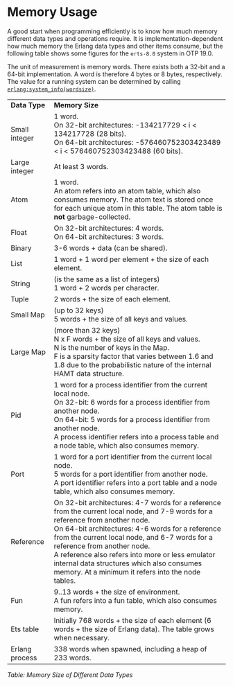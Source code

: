 <!--
%CopyrightBegin%

SPDX-License-Identifier: Apache-2.0

Copyright Ericsson AB 2023-2024. All Rights Reserved.

Licensed under the Apache License, Version 2.0 (the "License");
you may not use this file except in compliance with the License.
You may obtain a copy of the License at

    http://www.apache.org/licenses/LICENSE-2.0

Unless required by applicable law or agreed to in writing, software
distributed under the License is distributed on an "AS IS" BASIS,
WITHOUT WARRANTIES OR CONDITIONS OF ANY KIND, either express or implied.
See the License for the specific language governing permissions and
limitations under the License.

%CopyrightEnd%
-->
# Memory Usage

A good start when programming efficiently is to know how much memory different
data types and operations require. It is implementation-dependent how much
memory the Erlang data types and other items consume, but the following table
shows some figures for the `erts-8.0` system in OTP 19.0.

The unit of measurement is memory words. There exists both a 32-bit and a 64-bit
implementation. A word is therefore 4 bytes or 8 bytes, respectively. The value
for a running system can be determined by calling
[`erlang:system_info(wordsize)`](`m:erlang#system_info_wordsize`).


<table class="doc-table">
<tr>
  <td align="left" valign="middle"><strong>Data Type</strong></td>
  <td align="left" valign="middle"><strong>Memory Size</strong></td>
</tr>
<tr>
   <td align="left" valign="middle">Small integer</td>
   <td align="left" valign="middle">1 word.<br>
   On 32-bit architectures: -134217729 &lt; i &lt; 134217728
   (28 bits).<br>
   On 64-bit architectures: -576460752303423489 &lt; i &lt;
   576460752303423488 (60 bits).</td>
</tr>
<tr>
   <td align="left" valign="middle">Large integer</td>
   <td align="left" valign="middle">At least 3 words.</td>
</tr>
<tr>
   <td align="left" valign="middle">Atom</td>
   <td align="left" valign="middle">1 word.<br>
   An atom refers into an atom table, which also consumes memory.
   The atom text is stored once for each unique atom in this table.
   The atom table is <strong>not</strong> garbage-collected.</td>
</tr>
<tr>
   <td align="left" valign="middle">Float</td>
   <td align="left" valign="middle">On 32-bit architectures: 4 words.<br>
   On 64-bit architectures: 3 words.</td>
</tr>
<tr>
   <td align="left" valign="middle">Binary</td>
   <td align="left" valign="middle">3-6 words + data (can be shared).</td>
</tr>
<tr>
   <td align="left" valign="middle">List</td>
   <td align="left" valign="middle">1 word + 1 word per element + the size of each element.</td>
</tr>
<tr>
   <td align="left" valign="middle">String</td>
   <td align="left" valign="middle">(is the same as a list of integers)<br>
   1 word + 2 words per character.
   </td>
</tr>
<tr>
  <td align="left" valign="middle">Tuple</td>
  <td align="left" valign="middle">2 words + the size of each element.</td>
</tr>
<tr>
  <td align="left" valign="middle">Small Map</td>
  <td align="left" valign="middle">(up to 32 keys)<br>
    5 words + the size of all keys and values.</td>
</tr>
<tr>
  <td align="left" valign="middle">Large Map</td>
  <td align="left" valign="middle">
      (more than 32 keys)<br>
      <span class="code">N</span> x <span class="code">F</span> words + the size of all keys and values.<br>
      <span class="code">N</span> is the number of keys in the Map.<br>
      <span class="code">F</span> is a sparsity factor that varies between 1.6 and 1.8
      due to the probabilistic nature of the internal HAMT data structure.
  </td>
</tr>
<tr>
   <td align="left" valign="middle">Pid</td>
   <td align="left" valign="middle">1 word for a process identifier from the current local node.<br>
   On 32-bit: 6 words for a process identifier from another node.<br>
   On 64-bit: 5 words for a process identifier from another node.<br>
   A process identifier refers into a process table and a node table,
   which also consumes memory.</td>
</tr>
<tr>
   <td align="left" valign="middle">Port</td>
   <td align="left" valign="middle">1 word for a port identifier from the current local node.<br>
   5 words for a port identifier from another node.<br>
   A port identifier refers into a port table and a node table,
   which also consumes memory.</td>
</tr>
<tr>
   <td align="left" valign="middle">Reference</td>
   <td align="left" valign="middle">On 32-bit architectures: 4-7 words for a reference from the
   current local node, and 7-9 words for a reference from another
   node.<br>
   On 64-bit architectures: 4-6 words for a reference from the current
   local node, and 6-7 words for a reference from another node.<br>
   A reference also refers into more or less emulator internal data
   structures which also consumes memory. At a minimum it
   refers into the node tables.</td>
</tr>
<tr>
   <td align="left" valign="middle">Fun</td>
   <td align="left" valign="middle">9..13 words + the size of environment.<br>
   A fun refers into a fun table, which also consumes memory.</td>
</tr>
<tr>
   <td align="left" valign="middle">Ets table</td>
   <td align="left" valign="middle">Initially 768 words + the size of each element (6 words +
   the size of Erlang data). The table grows when necessary.</td>
</tr>
<tr>
   <td align="left" valign="middle">Erlang process</td>
   <td align="left" valign="middle">338 words when spawned, including a heap of 233 words.</td>
</tr>
</table>

_Table: Memory Size of Different Data Types_
